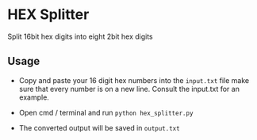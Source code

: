 # HEX Splitter

Split 16bit hex digits into eight 2bit hex digits

## Usage

+ Copy and paste your 16 digit hex numbers into the `input.txt` file make sure that every number is on a new line. Consult the input.txt for an example.

+ Open cmd / terminal and run `python hex_splitter.py`

+ The converted output will be saved in `output.txt`
